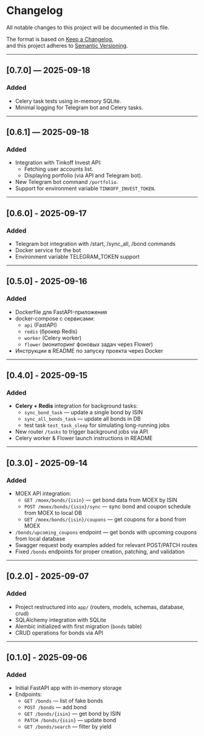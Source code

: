 # Changelog
All notable changes to this project will be documented in this file.

The format is based on [Keep a Changelog](https://keepachangelog.com/en/1.1.0/),  
and this project adheres to [Semantic Versioning](https://semver.org/spec/v2.0.0.html).

---

## [0.7.0] — 2025-09-18
### Added
- Celery task tests using in-memory SQLite.
- Minimal logging for Telegram bot and Celery tasks.

---

## [0.6.1] — 2025-09-18
### Added
- Integration with Tinkoff Invest API:
  - Fetching user accounts list.
  - Displaying portfolio (via API and Telegram bot).
- New Telegram bot command `/portfolio`.
- Support for environment variable `TINKOFF_INVEST_TOKEN`.

---

## [0.6.0] - 2025-09-17
### Added
- Telegram bot integration with /start, /sync_all, /bond commands
- Docker service for the bot
- Environment variable TELEGRAM_TOKEN support

---

## [0.5.0] - 2025-09-16
### Added
- Dockerfile для FastAPI-приложения
- docker-compose с сервисами:
  - `api` (FastAPI)
  - `redis` (брокер Redis)
  - `worker` (Celery worker)
  - `flower` (мониторинг фоновых задач через Flower)
- Инструкции в README по запуску проекта через Docker

---

## [0.4.0] - 2025-09-15
### Added
- **Celery + Redis** integration for background tasks:
  - `sync_bond_task` — update a single bond by ISIN
  - `sync_all_bonds_task` — update all bonds in DB
  - test task `test_task_sleep` for simulating long-running jobs
- New router `/tasks` to trigger background jobs via API
- Celery worker & Flower launch instructions in README

---

## [0.3.0] - 2025-09-14
### Added
- MOEX API integration:
  - `GET /moex/bonds/{isin}` — get bond data from MOEX by ISIN
  - `POST /moex/bonds/{isin}/sync` — sync bond and coupon schedule from MOEX to local DB
  - `GET /moex/bonds/{isin}/coupons` — get coupons for a bond from MOEX
- `/bonds/upcoming_coupons` endpoint — get bonds with upcoming coupons from local database
- Swagger request body examples added for relevant POST/PATCH routes
- Fixed `/bonds` endpoints for proper creation, patching, and validation

---

## [0.2.0] - 2025-09-07
### Added
- Project restructured into `app/` (routers, models, schemas, database, crud)
- SQLAlchemy integration with SQLite
- Alembic initialized with first migration (`bonds` table)
- CRUD operations for bonds via API

---

## [0.1.0] - 2025-09-06
### Added
- Initial FastAPI app with in-memory storage
- Endpoints:
  - `GET /bonds` — list of fake bonds
  - `POST /bonds` — add bond
  - `GET /bonds/{isin}` — get bond by ISIN
  - `PATCH /bonds/{isin}` — update bond
  - `GET /bonds/search` — filter by yield
